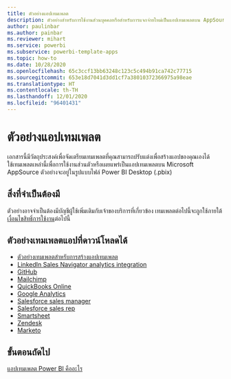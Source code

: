 ```yaml
---
title: ตัวอย่างแอปเทมเพลต
description: ตัวอย่างสำหรับการใช้งานส่วนบุคคลหรือสำหรับการแจกจ่ายใหม่เป็นแอปเทมเพลตบน AppSource
author: paulinbar
ms.author: painbar
ms.reviewer: mihart
ms.service: powerbi
ms.subservice: powerbi-template-apps
ms.topic: how-to
ms.date: 10/28/2020
ms.openlocfilehash: 65c3ccf13bb63248c123c5c494b91ca742c77715
ms.sourcegitcommit: 653e18d7041d3dd1cf7a38010372366975a98eae
ms.translationtype: HT
ms.contentlocale: th-TH
ms.lasthandoff: 12/01/2020
ms.locfileid: "96401431"
---
```

# <a name="template-apps-samples"></a>ตัวอย่างแอปเทมเพลต

เอกสารนี้มีวัตถุประสงค์เพื่อจัดเตรียมเทมเพลตที่คุณสามารถปรับแต่งเพื่อสร้างแอปของคุณเองได้  
ใช้เทมเพลตเหล่านี้เพื่อการใช้งานส่วนตัวหรือเผยแพร่เป็นแอปเทมเพลตบน Microsoft AppSource ตัวอย่างจะอยู่ในรูปแบบไฟล์ Power BI Desktop (.pbix)

## <a name="prerequisites"></a>สิ่งที่จำเป็นต้องมี

ตัวอย่างอาจจำเป็นต้องมีบัญชีผู้ใช้เพิ่มเติมกับเจ้าของบริการที่เกี่ยวข้อง  เทมเพลตต่อไปนี้จะถูกใช้ภายใต้[เงื่อนไขสิทธิ์การใช้งาน](https://templateapps.blob.core.windows.net/sampletemplateapps/Sample-Templates-for-app-on-appsource.pdf)ต่อไปนี้

## <a name="downloadable-apps-template-samples"></a>ตัวอย่างเทมเพลตแอปที่ดาวน์โหลดได้

* [ตัวอย่างเทมเพลตสำหรับการสร้างแอปเทมเพลต](https://templateapps.blob.core.windows.net/sampletemplateapps/TemplateforTemplateApps.zip)
* [LinkedIn Sales Navigator analytics integration](https://templateapps.blob.core.windows.net/sampletemplateapps/SalesNavigatorTemplate.pbix)
* [GitHub](https://templateapps.blob.core.windows.net/sampletemplateapps/GitHub.pbix)
* [Mailchimp](https://templateapps.blob.core.windows.net/sampletemplateapps/MailChimp.pbix)
* [QuickBooks Online](https://templateapps.blob.core.windows.net/sampletemplateapps/QuickBooksOnline.pbix)
* [Google Analytics](https://templateapps.blob.core.windows.net/sampletemplateapps/GoogleAnalytics.pbix)
* [Salesforce sales manager](https://templateapps.blob.core.windows.net/sampletemplateapps/SalesforceSalesManager.pbix)
* [Salesforce sales rep](https://templateapps.blob.core.windows.net/sampletemplateapps/SalesforceSalesRep.pbix)
* [Smartsheet](https://templateapps.blob.core.windows.net/sampletemplateapps/Smartsheet.pbix)
* [Zendesk](https://templateapps.blob.core.windows.net/sampletemplateapps/Zendesk.pbix)
* [Marketo](https://templateapps.blob.core.windows.net/sampletemplateapps/Marketo.pbix)

## <a name="next-steps"></a>ขั้นตอนถัดไป

[แอปเทมเพลต Power BI คืออะไร](service-template-apps-overview.md)

